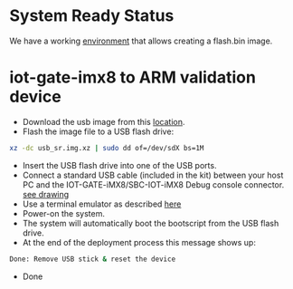 # System Ready Status

We have a working [environment](https://github.com/compulab-yokneam/compulab-sr) that allows creating a flash.bin image.

# iot-gate-imx8 to ARM validation device
* Download the usb image from this [location](https://drive.google.com/drive/folders/1RrKbNv6OClDobwBLrIkFKKeLYpl9TOin).
* Flash the image file to a USB flash drive:
```bash
xz -dc usb_sr.img.xz | sudo dd of=/dev/sdX bs=1M
```
* Insert the USB flash drive into one of the USB ports.
* Connect a standard USB cable (included in the kit) between your host PC and the IOT-GATE-iMX8/SBC-IOT-iMX8 Debug console connector. [see drawing](https://mediawiki.compulab.com/w/index.php?title=File:Iot-gate-imx8_front-and-back-panels.png)
* Use a terminal emulator as described [here](https://mediawiki.compulab.com/w/index.php?title=IOT-GATE-iMX8:_Getting_Started#Quick_Setup)
* Power-on the system.
* The system will automatically boot the bootscript from the USB flash drive.
* At the end of the deployment process this message shows up:
```bash
Done: Remove USB stick & reset the device
```
* Done
